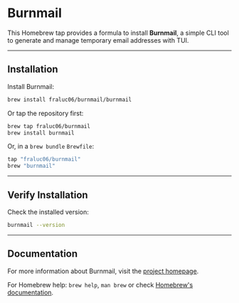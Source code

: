 # Burnmail

This Homebrew tap provides a formula to install **Burnmail**, a simple CLI tool to generate and manage temporary email addresses with TUI.

---

## Installation

Install Burnmail:

```bash
brew install fraluc06/burnmail/burnmail
```

Or tap the repository first:

```bash
brew tap fraluc06/burnmail
brew install burnmail
```

Or, in a `brew bundle` `Brewfile`:

```ruby
tap "fraluc06/burnmail"
brew "burnmail"
```

---

## Verify Installation

Check the installed version:

```bash
burnmail --version
```

---

## Documentation

For more information about Burnmail, visit the [project homepage](https://github.com/fraluc06/burnmail).

For Homebrew help: `brew help`, `man brew` or check [Homebrew's documentation](https://docs.brew.sh).
